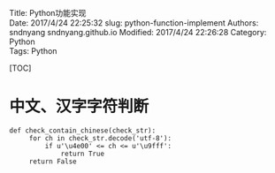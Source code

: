 ﻿Title: Python功能实现  
Date: 2017/4/24 22:25:32
slug: python-function-implement
Authors: sndnyang sndnyang.github.io
Modified: 2017/4/24 22:26:28
Category: Python  
Tags: Python  

[TOC]

# 中文、汉字字符判断

    def check_contain_chinese(check_str):
         for ch in check_str.decode('utf-8'):
             if u'\u4e00' <= ch <= u'\u9fff':
                 return True
         return False
